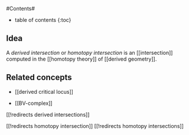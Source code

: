 
#Contents#
* table of contents
{:toc}

## Idea

A _derived intersection_ or _homotopy intersection_ is an [[intersection]] computed in the [[homotopy theory]] of [[derived geometry]].


## Related concepts

* [[derived critical locus]]

* [[BV-complex]]

[[!redirects derived intersections]]

[[!redirects homotopy intersection]]
[[!redirects homotopy intersections]]
